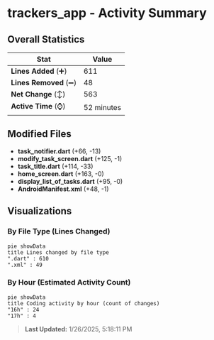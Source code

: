 # trackers_app - Activity Summary 

## Overall Statistics

| Stat                   | Value                                                             |
| ---------------------- | ----------------------------------------------------------------- |
| **Lines Added** (➕)   | 611                                          |
| **Lines Removed** (➖) | 48                                        |
| **Net Change** (↕)    | 563                |
| **Active Time** (⌚)   | 52 minutes |


## Modified Files
- **task_notifier.dart** (+66, -13)
- **modify_task_screen.dart** (+125, -1)
- **task_title.dart** (+114, -33)
- **home_screen.dart** (+163, -0)
- **display_list_of_tasks.dart** (+95, -0)
- **AndroidManifest.xml** (+48, -1)

## Visualizations

### By File Type (Lines Changed)

```mermaid
pie showData
title Lines changed by file type
".dart" : 610
".xml" : 49
```

### By Hour (Estimated Activity Count)

```mermaid
pie showData
title Coding activity by hour (count of changes)
"16h" : 24
"17h" : 4
```


> **Last Updated:** 1/26/2025, 5:18:11 PM